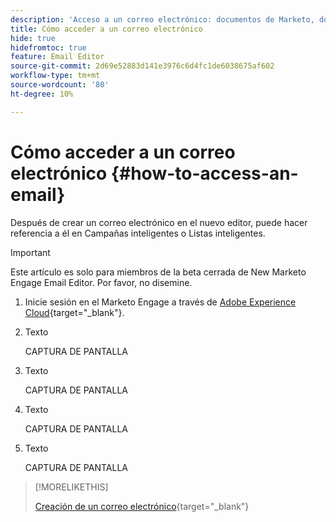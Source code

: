 ```yaml
---
description: 'Acceso a un correo electrónico: documentos de Marketo, documentación del producto'
title: Cómo acceder a un correo electrónico
hide: true
hidefromtoc: true
feature: Email Editor
source-git-commit: 2d69e52883d141e3976c6d4fc1de6038675af602
workflow-type: tm+mt
source-wordcount: '80'
ht-degree: 10%

---
```


# Cómo acceder a un correo electrónico {#how-to-access-an-email}

Después de crear un correo electrónico en el nuevo editor, puede hacer referencia a él en Campañas inteligentes o Listas inteligentes.

>[!IMPORTANT]
>
>Este artículo es solo para miembros de la beta cerrada de New Marketo Engage Email Editor. Por favor, no disemine.

1. Inicie sesión en el Marketo Engage a través de [Adobe Experience Cloud](https://experiencecloud.adobe.com/){target="_blank"}.

1. Texto

   CAPTURA DE PANTALLA

1. Texto

   CAPTURA DE PANTALLA

1. Texto

   CAPTURA DE PANTALLA

1. Texto

   CAPTURA DE PANTALLA

>[!MORELIKETHIS]
>
>[Creación de un correo electrónico](/help/marketo/product-docs/email-marketing/general/beta-new-email-editor/create-an-email.md){target="_blank"}
